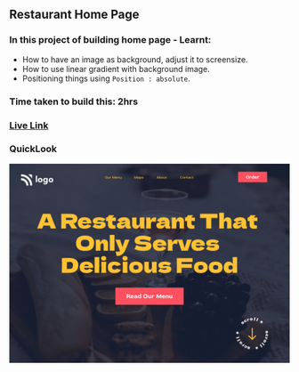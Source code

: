 ## Restaurant Home Page

### In this project of building home page - Learnt:
- How to have an image as background, adjust it to screensize.
- How to use linear gradient with background image.
- Positioning things using `Position : absolute`.

### Time taken to build this: 2hrs

### [Live Link]()

### QuickLook
![img](./quicklook.png)